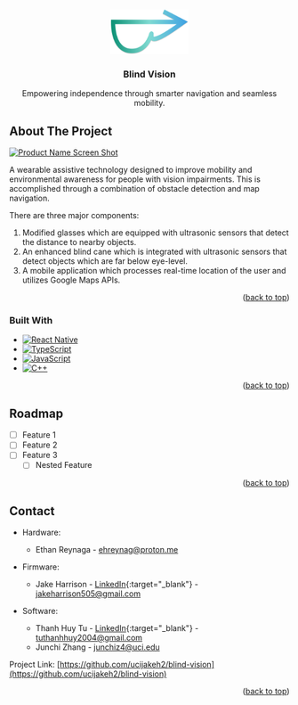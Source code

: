 
<!-- Improved compatibility of back to top link: See: https://github.com/othneildrew/Best-README-Template/pull/73 -->
<a id="readme-top"></a>
<!--
*** Thanks for checking out the Best-README-Template. If you have a suggestion
*** that would make this better, please fork the repo and create a pull request
*** or simply open an issue with the tag "enhancement".
*** Don't forget to give the project a star!
*** Thanks again! Now go create something AMAZING! :D
-->



<!-- PROJECT SHIELDS -->
<!--
*** I'm using markdown "reference style" links for readability.
*** Reference links are enclosed in brackets [ ] instead of parentheses ( ).
*** See the bottom of this document for the declaration of the reference variables
*** for contributors-url, forks-url, etc. This is an optional, concise syntax you may use.
*** https://www.markdownguide.org/basic-syntax/#reference-style-links
-->


<!-- PROJECT LOGO -->
<br />
<div align="center">
  <a href="https://github.com/ucijakeh2/blind-vision">
    <img src="images/logo.png" alt="Logo" width="140" height="80">
  </a>

<h3 align="center">Blind Vision</h3>

  <p align="center">
    Empowering independence through smarter navigation and seamless mobility.
  </p>
</div>



<!-- TABLE OF CONTENTS -->
<!-- <details>
  <summary>Table of Contents</summary>
  <ol>
    <li>
      <a href="#about-the-project">About The Project</a>
      <ul>
        <li><a href="#built-with">Built With</a></li>
      </ul>
    </li>
    <li>
      <a href="#getting-started">Getting Started</a>
      <ul>
        <li><a href="#prerequisites">Prerequisites</a></li>
        <li><a href="#installation">Installation</a></li>
      </ul>
    </li>
    <li><a href="#usage">Usage</a></li>
    <li><a href="#roadmap">Roadmap</a></li>
    <li><a href="#contributing">Contributing</a></li>
    <li><a href="#license">License</a></li>
    <li><a href="#contact">Contact</a></li>
    <li><a href="#acknowledgments">Acknowledgments</a></li>
  </ol>
</details> -->



<!-- ABOUT THE PROJECT -->
## About The Project

[![Product Name Screen Shot][product-screenshot]](https://example.com)

<!-- Here's a blank template to get started. To avoid retyping too much info, do a search and replace with your text editor for the following: `github_username`, `repo_name`, `twitter_handle`, `linkedin_username`, `email_client`, `email`, `project_title`, `project_description`, `project_license` -->

A wearable assistive technology designed to improve mobility and environmental awareness for people with vision impairments. This is accomplished through a combination of obstacle detection and map navigation.

There are three major components:
1. Modified glasses which are equipped with ultrasonic sensors that detect the distance to nearby objects.
2. An enhanced blind cane which is integrated with ultrasonic sensors that detect objects which are far below eye-level.
3. A mobile application which processes real-time location of the user and utilizes Google Maps APIs.


<p align="right">(<a href="#readme-top">back to top</a>)</p>



### Built With

* [![React Native][React-Native]][React-Native-url]
* [![TypeScript][Type-Script]][Type-Script-url]
* [![JavaScript][Java-Script]][Java-Script-url]
* [![C++][C-plus-plus]][C-plus-plus-url]

<p align="right">(<a href="#readme-top">back to top</a>)</p>



<!-- GETTING STARTED -->
<!-- ## Getting Started

This is an example of how you may give instructions on setting up your project locally.
To get a local copy up and running follow these simple example steps.

### Prerequisites

This is an example of how to list things you need to use the software and how to install them.
* npm
  ```sh
  npm install npm@latest -g
  ```

### Installation

1. Get a free API Key at [https://example.com](https://example.com)
2. Clone the repo
   ```sh
   git clone https://github.com/github_username/repo_name.git
   ```
3. Install NPM packages
   ```sh
   npm install
   ```
4. Enter your API in `config.js`
   ```js
   const API_KEY = 'ENTER YOUR API';
   ```
5. Change git remote url to avoid accidental pushes to base project
   ```sh
   git remote set-url origin github_username/repo_name
   git remote -v # confirm the changes
   ```

<p align="right">(<a href="#readme-top">back to top</a>)</p> -->



<!-- USAGE EXAMPLES -->
<!-- ## Usage

Use this space to show useful examples of how a project can be used. Additional screenshots, code examples and demos work well in this space. You may also link to more resources.

_For more examples, please refer to the [Documentation](https://example.com)_

<p align="right">(<a href="#readme-top">back to top</a>)</p> -->



<!-- ROADMAP -->
## Roadmap

- [ ] Feature 1
- [ ] Feature 2
- [ ] Feature 3
    - [ ] Nested Feature

<p align="right">(<a href="#readme-top">back to top</a>)</p>



<!-- LICENSE -->
<!-- ## License

Distributed under the project_license. See `LICENSE.txt` for more information.

<p align="right">(<a href="#readme-top">back to top</a>)</p> -->



<!-- CONTACT -->
## Contact

* Hardware:
  * Ethan Reynaga - ehreynag@proton.me
    
* Firmware:
  * Jake Harrison - [LinkedIn](www.linkedin.com/in/jake-harrison-0709b1218){:target="_blank"} - jakeharrison505@gmail.com
  
* Software:
  * Thanh Huy Tu - [LinkedIn](https://www.linkedin.com/in/thanhhuytu/){:target="_blank"} - tuthanhhuy2004@gmail.com
  * Junchi Zhang - junchiz4@uci.edu

Project Link: [https://github.com/ucijakeh2/blind-vision](https://github.com/ucijakeh2/blind-vision)

<p align="right">(<a href="#readme-top">back to top</a>)</p>



<!-- MARKDOWN LINKS & IMAGES -->
<!-- https://www.markdownguide.org/basic-syntax/#reference-style-links -->
[product-screenshot]: images/screenshot.png
[React-Native]: https://img.shields.io/badge/React%20Native-20232A?style=for-the-badge&logo=react&logoColor=61DAFB
[React-Native-url]: https://reactnative.dev/
[Type-Script]: https://img.shields.io/badge/TypeScript-3178C6?style=for-the-badge&logo=typescript&logoColor=fff
[Type-Script-url]: https://www.typescriptlang.org/
[Java-Script]: https://img.shields.io/badge/JavaScript-F7DF1E?style=for-the-badge&logo=javascript&logoColor=000
[Java-Script-url]: https://www.javascript.com/
[C-plus-plus]: https://img.shields.io/badge/C++-%2300599C.svg?style=for-the-badge&logo=c%2B%2B&logoColor=white
[C-plus-plus-url]: https://cplusplus.com/

